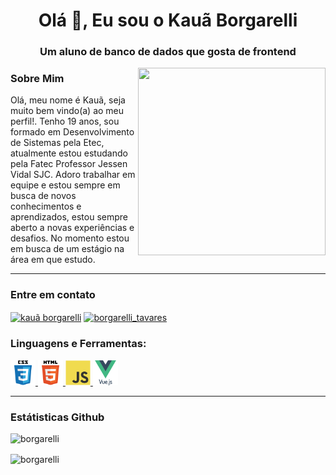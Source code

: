 <h1 align="center">Olá 👋, Eu sou o Kauã Borgarelli</h1>
<h3 align="center">Um aluno de banco de dados que gosta de frontend</h3>


<img  align="right" height="300" width="300"  src="https://user-images.githubusercontent.com/79945984/197029125-1527dcae-8daf-455c-aa48-c0e6484ba26c.gif"/>

### Sobre Mim
<p align="left">Olá, meu nome é Kauã, seja muito bem vindo(a) ao meu perfil!. Tenho 19 anos, sou formado em Desenvolvimento de Sistemas pela Etec, atualmente estou estudando pela Fatec Professor Jessen Vidal SJC. Adoro trabalhar em equipe e estou sempre em busca de novos conhecimentos e aprendizados, estou sempre aberto a novas experiências e desafios. No momento estou em busca de um estágio na área em que estudo.</p>
<hr>

### Entre em contato
<p align="left">
<a href="https://linkedin.com/in/kauã borgarelli" target="blank"><img align="center" src="https://raw.githubusercontent.com/rahuldkjain/github-profile-readme-generator/master/src/images/icons/Social/linked-in-alt.svg" alt="kauã borgarelli" height="30" width="40" /></a>
<a href="https://instagram.com/borgarelli_tavares" target="blank"><img align="center" src="https://raw.githubusercontent.com/rahuldkjain/github-profile-readme-generator/master/src/images/icons/Social/instagram.svg" alt="borgarelli_tavares" height="30" width="40" /></a>
</p>

<h3 align="left">Linguagens e Ferramentas:</h3>
<p align="left"> <a href="https://www.w3schools.com/css/" target="_blank" rel="noreferrer"> <img src="https://raw.githubusercontent.com/devicons/devicon/master/icons/css3/css3-original-wordmark.svg" alt="css3" width="40" height="40"/> </a> <a href="https://www.w3.org/html/" target="_blank" rel="noreferrer"> <img src="https://raw.githubusercontent.com/devicons/devicon/master/icons/html5/html5-original-wordmark.svg" alt="html5" width="40" height="40"/> </a> <a href="https://developer.mozilla.org/en-US/docs/Web/JavaScript" target="_blank" rel="noreferrer"> <img src="https://raw.githubusercontent.com/devicons/devicon/master/icons/javascript/javascript-original.svg" alt="javascript" width="40" height="40"/> </a> <a href="https://vuejs.org/" target="_blank" rel="noreferrer"> <img src="https://raw.githubusercontent.com/devicons/devicon/master/icons/vuejs/vuejs-original-wordmark.svg" alt="vuejs" width="40" height="40"/> </a> </p>
<hr>

### Estátisticas Github
<p>&nbsp;<img align="left" src="https://github-readme-stats.vercel.app/api?username=borgarelli&show_icons=true&theme=dark&locale=en" alt="borgarelli" /></p>
<p><img align="center" src="https://github-readme-stats.vercel.app/api/top-langs?username=borgarelli&show_icons=true&theme=dark&locale=en&layout=compact" alt="borgarelli" /></p>

